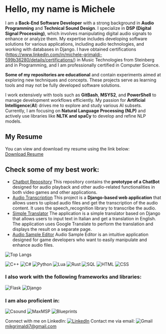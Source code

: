 # Hello, my name is Michele

I am a **Back-End Software Developer** with a strong background in **Audio Programming** and **Technical Sound Design**. I specialize in **DSP (Digital Signal Processing)**, which involves manipulating digital audio signals to enhance or analyze them. My expertise includes developing software solutions for various applications, including audio technologies, and working with databases in Django. I have obtained certifications (https://www.linkedin.com/in/michele-grimaldi-599b36280/details/certifications/) in Music Technologies from Steinberg and in Programming, and I am professionally certified in Computer Science.

**Some of my repositories are educational** and contain experiments aimed at exploring new techniques and concepts. These projects serve as learning tools and may not be fully developed software solutions.

I work extensively with tools such as **GitBash**, **MSYS2**, and **PowerShell** to manage development workflows efficiently. My passion for **Artificial Intelligence**(**AI**) drives me to explore and study various AI subsets. Currently, I am focusing on **Natural Language Processing (NLP)** and actively use libraries like **NLTK and spaCy** to develop and refine NLP models.

## My Resume

You can view and download my resume using the link below:  
[Download Resume](https://drive.google.com/file/d/1oCYa-MGkEwIRMs6Y2g0gYt6duSrDK5l_/view)

## Check some of my best work: ##
- [Chatbot Repository](https://github.com/Mike014/Chatbot) This repository contains the **prototype of a ChatBot** designed for audio playback and other audio-related functionalities in both video games and other applications.
- [Audio Transcription](https://github.com/Mike014/Audio-Transcription) This project is a **Django-based web application** that allows users to upload audio files and get the transcription of the audio content. It uses the speech_recognition library to transcribe the audio.
- [Simple Translator](https://github.com/Mike014/Simple-Translator) The application is a simple translator based on Django that allows users to input text in Italian and get a translation in English. The application uses Google Translate to perform the translation and displays the result on a separate page.
- [Audio Sample Editor](https://github.com/Mike014/Audio-Sample-Editor-) Audio Sample Editor is an intuitive application designed for game developers who want to easily manipulate and enhance audio files.

![Top Langs](https://github-readme-stats.vercel.app/api/top-langs/?username=Mike014)

![C++](https://img.shields.io/badge/C%2B%2B-00599C?style=for-the-badge&logo=c%2B%2B&logoColor=white) ![C#](https://img.shields.io/badge/C%23-239120?style=for-the-badge&logo=c-sharp&logoColor=white) ![Python](https://img.shields.io/badge/Python-3776AB?style=for-the-badge&logo=python&logoColor=white) ![Lua](https://img.shields.io/badge/Lua-2C2D72?style=for-the-badge&logo=lua&logoColor=white) ![Rust](https://img.shields.io/badge/Rust-000000?style=for-the-badge&logo=rust&logoColor=white) ![SQL](https://img.shields.io/badge/SQL-4479A1?style=for-the-badge&logo=sql&logoColor=white) ![HTML](https://img.shields.io/badge/HTML-E34F26?style=for-the-badge&logo=html5&logoColor=white) ![CSS](https://img.shields.io/badge/CSS-1572B6?style=for-the-badge&logo=css3&logoColor=white)

### I also work with the following frameworks and libraries:

![Flask](https://img.shields.io/badge/Flask-000000?style=for-the-badge&logo=flask&logoColor=white) ![Django](https://img.shields.io/badge/Django-092E20?style=for-the-badge&logo=django&logoColor=white)

### I am also proficient in:

![Csound](https://img.shields.io/badge/Csound-000000?style=for-the-badge&logo=csound&logoColor=white) ![MaxMSP](https://img.shields.io/badge/MaxMSP-000000?style=for-the-badge&logo=max&logoColor=white) ![Blueprints](https://img.shields.io/badge/Blueprints-000000?style=for-the-badge&logo=unreal-engine&logoColor=white)

Connect with me on LinkedIn: [![LinkedIn](https://img.shields.io/badge/LinkedIn-0077B5?style=for-the-badge&logo=linkedin&logoColor=white)](https://www.linkedin.com)
Contact me via email: ![Gmail](https://img.shields.io/badge/Gmail-D14836?style=for-the-badge&logo=gmail&logoColor=white) mikgrimaldi7@gmail.com

